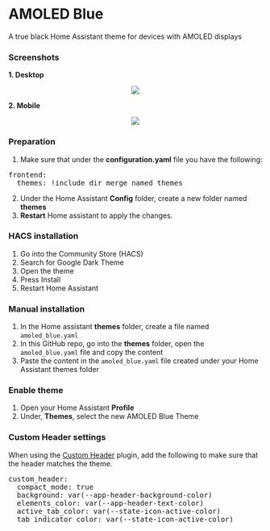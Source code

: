 # AMOLED Blue
A true black Home Assistant theme for devices with AMOLED displays

### Screenshots
**1. Desktop**
<p align="center">
  <img src="https://i.imgur.com/Fxv2jr8.png">
</p>

**2. Mobile**
<p align="center">
  <img src="https://i.imgur.com/8WdWtvB.png">
</p>

### Preparation
1. Make sure that under the **configuration.yaml** file you have the following:

<pre>
frontend:
  themes: !include_dir_merge_named themes
</pre>

2. Under the Home Assistant **Config** folder, create a new folder named **themes**
3. **Restart** Home assistant to apply the changes. 

### HACS installation
1. Go into the Community Store (HACS)
2. Search for Google Dark Theme
3. Open the theme
4. Press Install
5. Restart Home Assistant

### Manual installation
1. In the Home assistant **themes** folder, create a file named `amoled_blue.yaml`
2. In this GitHub repo, go into the **themes** folder, open the `amoled_blue.yaml` file and copy the content
3. Paste the content in the `amoled_blue.yaml` file created under your Home Assistant themes folder

### Enable theme
1. Open your Home Assistant **Profile**
2. Under, **Themes**, select the new AMOLED Blue Theme


### Custom Header settings
When using the [Custom Header](https://github.com/maykar/custom-header) plugin, add the following to make sure that the header matches the theme.

<pre>
custom_header:
  compact_mode: true
  background: var(--app-header-background-color)
  elements_color: var(--app-header-text-color)
  active_tab_color: var(--state-icon-active-color)
  tab_indicator_color: var(--state-icon-active-color)
</pre>



[buymeacoffee-shield]: https://i.imgur.com/Hzn2rM8.png
[buymeacoffee]: https://www.buymeacoffee.com/JuanMTech
[become-a-patron-shield]: https://i.imgur.com/U9BjCfc.png
[becomeapatron]: https://www.patreon.com/JuanMTech
[youtube-sub-shield]: https://i.imgur.com/6TAqHgi.png
[youtubesubscribe]: https://www.youtube.com/c/JuanMTech?sub_confirmation=1
